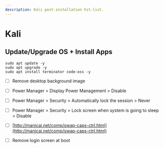 ```yaml
---
description: Kali post-installation hit-list.
---
```


# Kali

## Update/Upgrade OS + Install Apps

```text
sudo apt update -y
sudo apt upgrade -y
sudo apt install terminator code-oss -y
```

* [ ] Remove desktop background image
* [ ] Power Manager &gt; Display Power Management &gt; Disable
* [ ] Power Manager &gt; Security &gt; Automatically lock the session &gt; Never
* [ ] Power Manager &gt; Security &gt; Lock screen when system is going to sleep &gt; Disable
* [ ] [http://manicai.net/comp/swap-caps-ctrl.html](http://manicai.net/comp/swap-caps-ctrl.html)
* [ ] Remove login screen at boot

